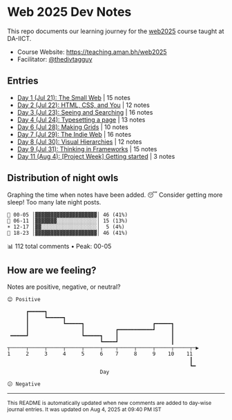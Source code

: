 # Web 2025 Dev Notes

This repo documents our learning journey for the [web2025](https://teaching.aman.bh/web2025) course taught at DA-IICT.

- Course Website: https://teaching.aman.bh/web2025
- Facilitator: [@thedivtagguy](https://github.com/thedivtagguy)


## Entries

- [Day 1 (Jul 21): The Small Web](https://github.com/open-making/web2025-dev-notes/issues/1) | 15 notes
- [Day 2 (Jul 22): HTML, CSS, and You](https://github.com/open-making/web2025-dev-notes/issues/3) | 12 notes
- [Day 3 (Jul 23): Seeing and Searching](https://github.com/open-making/web2025-dev-notes/issues/4) | 16 notes
- [Day 4 (Jul 24): Typesetting a page](https://github.com/open-making/web2025-dev-notes/issues/5) | 13 notes
- [Day 6 (Jul 28): Making Grids](https://github.com/open-making/web2025-dev-notes/issues/6) | 10 notes
- [Day 7 (Jul 29): The Indie Web](https://github.com/open-making/web2025-dev-notes/issues/7) | 16 notes
- [Day 8 (Jul 30): Visual Hierarchies](https://github.com/open-making/web2025-dev-notes/issues/8) | 12 notes
- [Day 9 (Jul 31): Thinking in Frameworks](https://github.com/open-making/web2025-dev-notes/issues/9) | 15 notes
- [Day 11 (Aug 4): [Project Week] Getting started](https://github.com/open-making/web2025-dev-notes/issues/11) | 3 notes


## Distribution of night owls

Graphing the time when notes have been added. 😴 Consider getting more sleep! Too many late night posts.

```
🌙 00-05 │▓▓▓▓▓▓▓▓▓▓▓▓▓▓▓▓▓▓▓▓│ 46 (41%)
🌅 06-11 │▓▓▓▓▓▓▓░░░░░░░░░░░░░│ 15 (13%)
☀️ 12-17 │▓▓░░░░░░░░░░░░░░░░░░│  5 (4%)
🌆 18-23 │▓▓▓▓▓▓▓▓▓▓▓▓▓▓▓▓▓▓▓▓│ 46 (41%)
```
📊 112 total comments • Peak: 00-05

## How are we feeling?

Notes are positive, negative, or neutral?

```
😊 Positive

      ┏━━━━━┓                                                 
      ┃     ┗━━━━━┓                                           
      ┃           ┗━━━━━┓                      ┏━━━━━┓        
      ┃                 ┃          ┏━━━━━━━━━━━┛     ┃        
 ━━━━━┛                 ┗━━━━━┓    ┃                 ┃        
                              ┗━━━━┛                 ┃        
┬─────┬─────┬─────┬─────┬─────┬────┬─────┬─────┬─────┬─────┬─▶
1     2     3     4     5     6    7     8     9    10    11  
                                                           ┃  
                                                           ┗━ 
                              Day                               

😕 Negative
```

---

<span style="font-size: 12px;">This README is automatically updated when new comments are added to day-wise journal entries. It was updated on Aug 4, 2025 at 09:40 PM IST</span>

